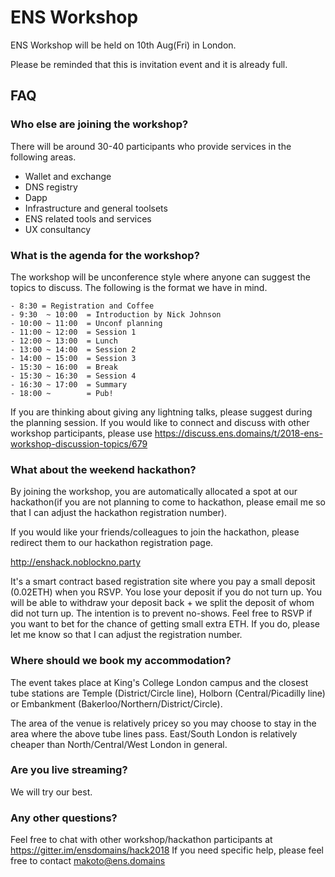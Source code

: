 # ENS Workshop

ENS Workshop will be held on 10th Aug(Fri) in London.

Please be reminded that this is invitation event and it is already full.


## FAQ

### Who else are joining the workshop?

There will be around 30-40 participants who provide services in the following areas.

- Wallet and exchange
- DNS registry
- Dapp
- Infrastructure and general toolsets
- ENS related tools and services
- UX consultancy

### What is the agenda for the workshop?

The workshop will be unconference style where anyone can suggest the topics to discuss. The following is the format we have in mind.

```
- 8:30 = Registration and Coffee
- 9:30  ~ 10:00  = Introduction by Nick Johnson
- 10:00 ~ 11:00  = Unconf planning
- 11:00 ~ 12:00  = Session 1
- 12:00 ~ 13:00  = Lunch
- 13:00 ~ 14:00  = Session 2
- 14:00 ~ 15:00  = Session 3
- 15:30 ~ 16:00  = Break
- 15:30 ~ 16:30  = Session 4
- 16:30 ~ 17:00  = Summary
- 18:00 ~        = Pub!
```

If you are thinking about giving any lightning talks, please suggest during the planning session.
If you would like to connect and discuss with other workshop participants, please use https://discuss.ens.domains/t/2018-ens-workshop-discussion-topics/679

### What about the weekend hackathon?

By joining the workshop, you are automatically allocated a spot at our hackathon(if you are not planning to come to hackathon, please email me so that I can adjust the hackathon registration number).

If you would like your friends/colleagues to join the hackathon, please redirect them to our hackathon registration page.

http://enshack.noblockno.party

It's a smart contract based registration site where you pay a small deposit (0.02ETH) when you RSVP. You lose your deposit if you do not turn up. You will be able to withdraw your deposit back + we split the deposit of whom did not turn up. The intention is to prevent no-shows. Feel free to RSVP if you want to bet for the chance of getting small extra ETH. If you do, please let me know so that I can adjust the registration number.

### Where should we book my accommodation?

The event takes place at King's College London campus and the closest tube stations are Temple (District/Circle line), Holborn (Central/Picadilly line) or Embankment (Bakerloo/Northern/District/Circle).

The area of the venue is relatively pricey so you may choose to stay in the area where the above tube lines pass. East/South London is relatively cheaper than North/Central/West London in general.

### Are you live streaming?

We will try our best.

### Any other questions?

Feel free to chat with other workshop/hackathon participants at https://gitter.im/ensdomains/hack2018
If you need specific help, please feel free to contact makoto@ens.domains
